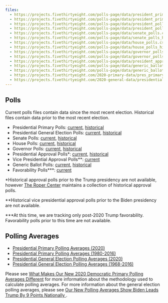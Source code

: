 ```yaml
---
files:
  - https://projects.fivethirtyeight.com/polls-page/data/president_primary_polls.csv
  - https://projects.fivethirtyeight.com/polls-page/data/president_primary_polls_historical.csv
  - https://projects.fivethirtyeight.com/polls-page/data/president_polls.csv
  - https://projects.fivethirtyeight.com/polls-page/data/president_polls_historical.csv
  - https://projects.fivethirtyeight.com/polls-page/data/senate_polls.csv
  - https://projects.fivethirtyeight.com/polls-page/data/senate_polls_historical.csv
  - https://projects.fivethirtyeight.com/polls-page/data/house_polls.csv
  - https://projects.fivethirtyeight.com/polls-page/data/house_polls_historical.csv
  - https://projects.fivethirtyeight.com/polls-page/data/governor_polls.csv
  - https://projects.fivethirtyeight.com/polls-page/data/governor_polls_historical.csv
  - https://projects.fivethirtyeight.com/polls-page/data/president_approval_polls.csv
  - https://projects.fivethirtyeight.com/polls-page/data/generic_ballot_polls.csv
  - https://projects.fivethirtyeight.com/polls-page/data/generic_ballot_polls_historical.csv
  - https://projects.fivethirtyeight.com/2020-primary-data/pres_primary_avgs_2020.csv
  - https://projects.fivethirtyeight.com/2020-general-data/presidential_poll_averages_2020.csv
---
```



## Polls

Current polls files contain data since the most recent election. Historical files contain data prior to the most recent election. 

- Presidential Primary Polls: [current](https://projects.fivethirtyeight.com/polls-page/data/president_primary_polls.csv), [historical](https://projects.fivethirtyeight.com/polls-page/data/president_primary_polls_historical.csv)
- Presidential General Election Polls: [current](https://projects.fivethirtyeight.com/polls-page/data/president_polls.csv), [historical](https://projects.fivethirtyeight.com/polls-page/data/president_polls_historical.csv)
- Senate Polls: [current](https://projects.fivethirtyeight.com/polls-page/data/senate_polls.csv), [historical](https://projects.fivethirtyeight.com/polls-page/data/senate_polls_historical.csv)
- House Polls: [current](https://projects.fivethirtyeight.com/polls-page/data/house_polls.csv), [historical](https://projects.fivethirtyeight.com/polls-page/data/house_polls_historical.csv)
- Governor Polls: [current](https://projects.fivethirtyeight.com/polls-page/data/governor_polls.csv), [historical](https://projects.fivethirtyeight.com/polls-page/data/governor_polls_historical.csv)
- Presidential Approval Polls*: [current](https://projects.fivethirtyeight.com/polls-page/data/president_approval_polls.csv), [historical](https://projects.fivethirtyeight.com/polls-page/data/president_approval_polls_historical.csv)
- Vice Presidential Approval Polls**: [current](https://projects.fivethirtyeight.com/polls-page/data/vp_approval_polls.csv)
- Generic Ballot Polls: [current](https://projects.fivethirtyeight.com/polls-page/data/generic_ballot_polls.csv), [historical](https://projects.fivethirtyeight.com/polls-page/data/generic_ballot_polls_historical.csv)
- Favorability Polls***: [current](https://projects.fivethirtyeight.com/polls-page/data/favorability_polls.csv)

*Historical approval polls prior to the Trump presidency are not available, however [The Roper Center](https://ropercenter.cornell.edu/presidential-approval/) maintains a collection of historical approval polls.

**Historical vice presidential approval polls prior to the Biden presidency are not available.

***At this time, we are tracking only post-2020 Trump favorability. Favorability polls prior to this time are not available.

## Polling Averages

- [Presidential Primary Polling Averages (2020)](https://projects.fivethirtyeight.com/2020-primary-data/pres_primary_avgs_2020.csv)
- [Presidential Primary Polling Averages (1980-2016)](./pres_primary_avgs_1980-2016.csv)
- [Presidential General Election Polling Averages (2020)](https://projects.fivethirtyeight.com/2020-general-data/presidential_poll_averages_2020.csv)
- [Presidential General Election Polling Averages (1968-2016)](./pres_pollaverages_1968-2016.csv)

Please see [What Makes Our New 2020 Democratic Primary Polling Averages Different](https://fivethirtyeight.com/features/what-makes-our-new-2020-democratic-primary-polling-averages-different/) for more information about the methodology used to calculate polling averages. For more information about the general election polling averages, please see [Our New Polling Averages Show Biden Leads Trump By 9 Points Nationally
](https://fivethirtyeight.com/features/our-new-polling-averages-show-biden-leads-trump-by-9-points-nationally/).
